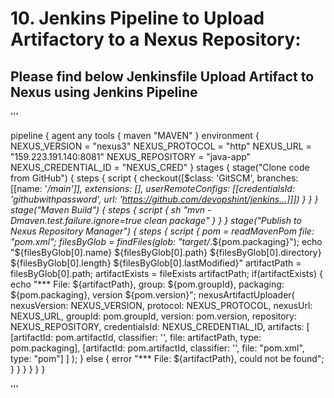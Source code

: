 
#  10. Jenkins Pipeline to Upload Artifactory to a Nexus Repository:


## Please find below Jenkinsfile Upload Artifact to Nexus using Jenkins Pipeline

 '''


  pipeline {
    agent any
    tools {
        maven "MAVEN"
    }
    environment {
        NEXUS_VERSION = "nexus3"
        NEXUS_PROTOCOL = "http"
        NEXUS_URL = "159.223.191.140:8081"
        NEXUS_REPOSITORY = "java-app"
        NEXUS_CREDENTIAL_ID = "NEXUS_CRED"
    }
    stages {
        stage("Clone code from GitHub") {
            steps {
                script {
                    checkout([$class: 'GitSCM', branches: [[name: '*/main']], extensions: [], userRemoteConfigs: [[credentialsId: 'githubwithpassword', url: 'https://github.com/devopshint/jenkins...]]])
                }
            }
        }
        stage("Maven Build") {
            steps {
                script {
                    sh "mvn -Dmaven.test.failure.ignore=true clean package"
                }
            }
        }
        stage("Publish to Nexus Repository Manager") {
            steps {
                script {
                    pom = readMavenPom file: "pom.xml";
                    filesByGlob = findFiles(glob: "target/*.${pom.packaging}");
                    echo "${filesByGlob[0].name} ${filesByGlob[0].path} ${filesByGlob[0].directory} ${filesByGlob[0].length} ${filesByGlob[0].lastModified}"
                    artifactPath = filesByGlob[0].path;
                    artifactExists = fileExists artifactPath;
                    if(artifactExists) {
                        echo "*** File: ${artifactPath}, group: ${pom.groupId}, packaging: ${pom.packaging}, version ${pom.version}";
                        nexusArtifactUploader(
                            nexusVersion: NEXUS_VERSION,
                            protocol: NEXUS_PROTOCOL,
                            nexusUrl: NEXUS_URL,
                            groupId: pom.groupId,
                            version: pom.version,
                            repository: NEXUS_REPOSITORY,
                            credentialsId: NEXUS_CREDENTIAL_ID,
                            artifacts: [
                                [artifactId: pom.artifactId,
                                classifier: '',
                                file: artifactPath,
                                type: pom.packaging],
                                [artifactId: pom.artifactId,
                                classifier: '',
                                file: "pom.xml",
                                type: "pom"]
                            ]
                        );
                    } else {
                        error "*** File: ${artifactPath}, could not be found";
                    }
                }
            }
        }
      }
    }

'''